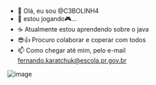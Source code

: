 - 👋 Olá, eu sou @C3BOLINH4
- 👀 estou jogando🎮...
- ☕ Atualmente estou aprendendo sobre o java
- 😎👍 Procuro colaborar e coperar com todos
-  📫 Como chegar até mim, pelo e-mail fernando.karatchuk@escola.pr.gov.br

<!---
C3BOLINH4/C3BOLINH4 is a ✨ special ✨ repository because its `README.md` (this file) appears on your GitHub profile.
You can click the Preview link to take a look at your changes.
--->
![image](https://github.com/c3bolinh4/C3BOLINH4/assets/106165647/e32fd825-b33c-4165-95b3-4dd7f5a8cb5e)
